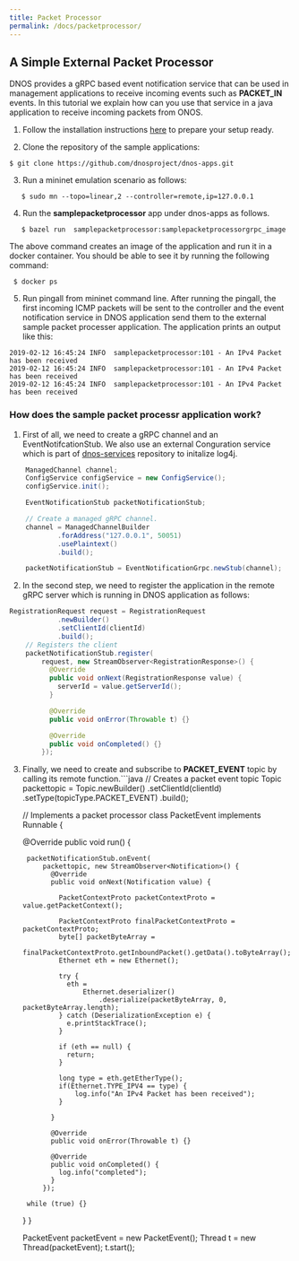 ```yaml
---
title: Packet Processor
permalink: /docs/packetprocessor/
---
```


## A Simple External Packet Processor

DNOS provides a gRPC based event notification service that can be used in management applications to receive incoming events such as **PACKET_IN** events. In this tutorial we explain how can you use that service in a java application to receive incoming packets from ONOS. 

1. Follow the installation instructions [here](https://dnosproject.github.io/docs/home/) to prepare your setup ready.

2. Clone the repository of the sample applications:
```console
$ git clone https://github.com/dnosproject/dnos-apps.git
```

3. Run a mininet emulation scenario as follows:
```console
   $ sudo mn --topo=linear,2 --controller=remote,ip=127.0.0.1
```

4. Run the **samplepacketprocessor** app under dnos-apps as follows.
```console
   $ bazel run  samplepacketprocessor:samplepacketprocessorgrpc_image 
```
The above command creates an image of the application and run it in a docker container. You should be able to see it by running the following command: 
```console
 $ docker ps
```

5. Run pingall from mininet command line. After running the pingall, the first incoming ICMP packets will be sent to the controller and the event notification service in DNOS application send them to the external sample packet processer application. The application prints an output like this:
```console
2019-02-12 16:45:24 INFO  samplepacketprocessor:101 - An IPv4 Packet has been received
2019-02-12 16:45:24 INFO  samplepacketprocessor:101 - An IPv4 Packet has been received
2019-02-12 16:45:24 INFO  samplepacketprocessor:101 - An IPv4 Packet has been received
```

### How does the sample packet processr application work?

1. First of all, we need to create a gRPC channel and an EventNotifcationStub. We also use an external Conguration service which is part of [dnos-services](https://github.com/dnosproject/dnos-services.git) repository to initalize log4j.
```java
    ManagedChannel channel;
    ConfigService configService = new ConfigService();
    configService.init();

    EventNotificationStub packetNotificationStub;

    // Create a managed gRPC channel.
    channel = ManagedChannelBuilder
            .forAddress("127.0.0.1", 50051)
            .usePlaintext()
            .build();

    packetNotificationStub = EventNotificationGrpc.newStub(channel);
```

2. In the second step, we need to register the application in the remote gRPC server which is running in DNOS application as follows: 
```java
RegistrationRequest request = RegistrationRequest
            .newBuilder()
            .setClientId(clientId)
            .build();
    // Registers the client
    packetNotificationStub.register(
        request, new StreamObserver<RegistrationResponse>() {
          @Override
          public void onNext(RegistrationResponse value) {
            serverId = value.getServerId();
          }

          @Override
          public void onError(Throwable t) {}

          @Override
          public void onCompleted() {}
        });
```

3. Finally, we need to create and subscribe to **PACKET_EVENT** topic by calling its remote function.```java
// Creates a packet event topic
    Topic packettopic =
        Topic.newBuilder()
                .setClientId(clientId)
                .setType(topicType.PACKET_EVENT)
                .build();

    // Implements a packet processor
    class PacketEvent implements Runnable {

      @Override
      public void run() {

        packetNotificationStub.onEvent(
            packettopic, new StreamObserver<Notification>() {
              @Override
              public void onNext(Notification value) {

                PacketContextProto packetContextProto = value.getPacketContext();

                PacketContextProto finalPacketContextProto = packetContextProto;
                byte[] packetByteArray =
                    finalPacketContextProto.getInboundPacket().getData().toByteArray();
                Ethernet eth = new Ethernet();

                try {
                  eth =
                      Ethernet.deserializer()
                          .deserialize(packetByteArray, 0, packetByteArray.length);
                } catch (DeserializationException e) {
                  e.printStackTrace();
                }

                if (eth == null) {
                  return;
                }

                long type = eth.getEtherType();
                if(Ethernet.TYPE_IPV4 == type) {
                    log.info("An IPv4 Packet has been received");
                }

              }

              @Override
              public void onError(Throwable t) {}

              @Override
              public void onCompleted() {
                log.info("completed");
              }
            });

        while (true) {}
      }
    }

    PacketEvent packetEvent = new PacketEvent();
    Thread t = new Thread(packetEvent);
    t.start();
```
